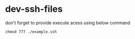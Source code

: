 # dev-ssh-files

don't forget to provide execute acess using below command

```
chmod 777 ./example.ssh
```